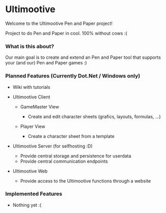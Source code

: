 # Ultimootive
Welcome to the Ultimootive Pen and Paper project!

Project to do Pen and Paper in cool. 100% without cows :(

### What is this about?

Our main goal is to create and extend an Pen and Paper tool that supports your (and our) Pen and Paper games :)

### Planned Features (Currently Dot.Net / Windows only)

- Wiki with tutorials

- Ultimootive Client
  - GameMaster View
    - Create and edit character sheets (grafics, layouts, formulas, ...)
  
  - Player View
    - Create a character sheet from a template

- Ultimootive Server (for selfhosting :D)
  - Provide central storage and persistence for userdata
  - Provide central communication endpoints

- Ultimootive Web
  - Provide access to the Ultimootive functions through a website

### Implemented Features

- Nothing yet :(
